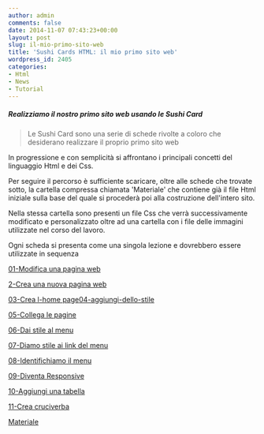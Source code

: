 ```yaml
---
author: admin
comments: false
date: 2014-11-07 07:43:23+00:00
layout: post
slug: il-mio-primo-sito-web
title: 'Sushi Cards HTML: il mio primo sito web'
wordpress_id: 2405
categories:
- Html
- News
- Tutorial
---
```


##### Realizziamo il nostro primo sito web usando le Sushi Card

<blockquote>Le Sushi Card sono una serie di schede rivolte a coloro che desiderano realizzare il proprio primo sito web</blockquote>

In progressione e con semplicità si affrontano i principali concetti del linguaggio Html e dei Css.


Per seguire il percorso è sufficiente scaricare, oltre alle schede che trovate sotto, la cartella compressa chiamata 'Materiale' che contiene già il file Html iniziale sulla base del quale si procederà poi alla costruzione dell'intero sito.


Nella stessa cartella sono presenti un file Css che verrà successivamente modificato e personalizzato oltre ad una cartella con i file delle immagini utilizzate nel corso del lavoro.


Ogni scheda si presenta come una singola lezione e dovrebbero essere utilizzate in sequenza


[01-Modifica una pagina web](/assets/uploads/2014/11/01-Modifica-una-pagina-web.pdf)

[2-Crea una nuova pagina web](/assets/uploads/2014/11/02-Crea-una-nuova-pagina-web.pdf)

[03-Crea l-home page](/assets/uploads/2014/11/03-Crea-l-home-page.pdf)[04-aggiungi-dello-stile](/assets/uploads/2014/11/04-aggiungi-dello-stile.pdf)

[05-Collega le pagine](/assets/uploads/2014/11/05-Collega-le-pagine.pdf)

[06-Dai stile al menu](/assets/uploads/2014/11/06-Dai-stile-al-menu.pdf)

[07-Diamo stile ai link del menu](/assets/uploads/2014/11/07-Diamo-stile-ai-link-del-menu.pdf)

[08-Identifichiamo il menu](/assets/uploads/2014/11/08-Identifichiamo-il-menu.pdf)

[09-Diventa Responsive](/assets/uploads/2014/11/09-Diventa-Responsive.pdf)

[10-Aggiungi una tabella](/assets/uploads/2014/11/10-Aggiungi-una-tabella.pdf)

[11-Crea cruciverba](/assets/uploads/2014/11/11-Crea-cruciverba.pdf)

[Materiale](/assets/uploads/2014/11/Materiale.zip)
